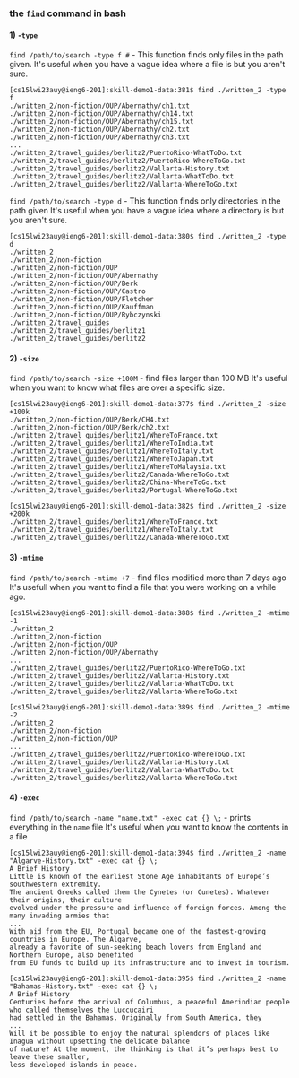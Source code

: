 ### the `find` command in bash
#### 1) `-type`
`find /path/to/search -type f #` - This function finds only files in the path given. 
It's useful when you have a vague idea where a file is but you aren't sure.
```
[cs15lwi23auy@ieng6-201]:skill-demo1-data:381$ find ./written_2 -type f
./written_2/non-fiction/OUP/Abernathy/ch1.txt
./written_2/non-fiction/OUP/Abernathy/ch14.txt
./written_2/non-fiction/OUP/Abernathy/ch15.txt
./written_2/non-fiction/OUP/Abernathy/ch2.txt
./written_2/non-fiction/OUP/Abernathy/ch3.txt
...
./written_2/travel_guides/berlitz2/PuertoRico-WhatToDo.txt
./written_2/travel_guides/berlitz2/PuertoRico-WhereToGo.txt
./written_2/travel_guides/berlitz2/Vallarta-History.txt
./written_2/travel_guides/berlitz2/Vallarta-WhatToDo.txt
./written_2/travel_guides/berlitz2/Vallarta-WhereToGo.txt
```
`find /path/to/search -type d` - This function finds only directories in the path given
It's useful when you have a vague idea where a directory is but you aren't sure.
```
[cs15lwi23auy@ieng6-201]:skill-demo1-data:380$ find ./written_2 -type d                        
./written_2
./written_2/non-fiction
./written_2/non-fiction/OUP
./written_2/non-fiction/OUP/Abernathy
./written_2/non-fiction/OUP/Berk
./written_2/non-fiction/OUP/Castro
./written_2/non-fiction/OUP/Fletcher
./written_2/non-fiction/OUP/Kauffman
./written_2/non-fiction/OUP/Rybczynski
./written_2/travel_guides
./written_2/travel_guides/berlitz1
./written_2/travel_guides/berlitz2
```
#### 2) `-size`
`find /path/to/search -size +100M` - find files larger than 100 MB
It's useful when you want to know what files are over a specific size.
```
[cs15lwi23auy@ieng6-201]:skill-demo1-data:377$ find ./written_2 -size +100k
./written_2/non-fiction/OUP/Berk/CH4.txt
./written_2/non-fiction/OUP/Berk/ch2.txt
./written_2/travel_guides/berlitz1/WhereToFrance.txt
./written_2/travel_guides/berlitz1/WhereToIndia.txt
./written_2/travel_guides/berlitz1/WhereToItaly.txt
./written_2/travel_guides/berlitz1/WhereToJapan.txt
./written_2/travel_guides/berlitz1/WhereToMalaysia.txt
./written_2/travel_guides/berlitz2/Canada-WhereToGo.txt
./written_2/travel_guides/berlitz2/China-WhereToGo.txt
./written_2/travel_guides/berlitz2/Portugal-WhereToGo.txt
```
```
[cs15lwi23auy@ieng6-201]:skill-demo1-data:382$ find ./written_2 -size +200k
./written_2/travel_guides/berlitz1/WhereToFrance.txt
./written_2/travel_guides/berlitz1/WhereToItaly.txt
./written_2/travel_guides/berlitz2/Canada-WhereToGo.txt
```
#### 3) `-mtime`
`find /path/to/search -mtime +7` - find files modified more than 7 days ago
It's usefull when you want to find a file that you were working on a while ago.
```
[cs15lwi23auy@ieng6-201]:skill-demo1-data:388$ find ./written_2 -mtime -1
./written_2
./written_2/non-fiction
./written_2/non-fiction/OUP
./written_2/non-fiction/OUP/Abernathy
...
./written_2/travel_guides/berlitz2/PuertoRico-WhereToGo.txt
./written_2/travel_guides/berlitz2/Vallarta-History.txt
./written_2/travel_guides/berlitz2/Vallarta-WhatToDo.txt
./written_2/travel_guides/berlitz2/Vallarta-WhereToGo.txt
```
```
[cs15lwi23auy@ieng6-201]:skill-demo1-data:389$ find ./written_2 -mtime -2
./written_2
./written_2/non-fiction
./written_2/non-fiction/OUP
...
./written_2/travel_guides/berlitz2/PuertoRico-WhereToGo.txt
./written_2/travel_guides/berlitz2/Vallarta-History.txt
./written_2/travel_guides/berlitz2/Vallarta-WhatToDo.txt
./written_2/travel_guides/berlitz2/Vallarta-WhereToGo.txt
```
#### 4) `-exec`
`find /path/to/search -name "name.txt" -exec cat {} \;` - prints everything in the `name` file 
It's useful when you want to know the contents in a file
```
[cs15lwi23auy@ieng6-201]:skill-demo1-data:394$ find ./written_2 -name "Algarve-History.txt" -exec cat {} \;
A Brief History
Little is known of the earliest Stone Age inhabitants of Europe’s southwestern extremity.
The ancient Greeks called them the Cynetes (or Cunetes). Whatever their origins, their culture 
evolved under the pressure and influence of foreign forces. Among the many invading armies that 
...
With aid from the EU, Portugal became one of the fastest-growing countries in Europe. The Algarve, 
already a favorite of sun-seeking beach lovers from England and Northern Europe, also benefited
from EU funds to build up its infrastructure and to invest in tourism. 
```
```
[cs15lwi23auy@ieng6-201]:skill-demo1-data:395$ find ./written_2 -name "Bahamas-History.txt" -exec cat {} \;
A Brief History
Centuries before the arrival of Columbus, a peaceful Amerindian people who called themselves the Luccucairi
had settled in the Bahamas. Originally from South America, they
...
Will it be possible to enjoy the natural splendors of places like Inagua without upsetting the delicate balance
of nature? At the moment, the thinking is that it’s perhaps best to leave these smaller, 
less developed islands in peace.
```
